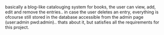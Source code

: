 basically a blog-like catalouging system for books, the user can view, add, edit and remove the entries.. 
in case the user deletes an entry, everything is ofcourse still stored in the database accessible from the admin page (user:admin pwd:admin).. 
thats about it, but satisfies all the requirements for this project.
